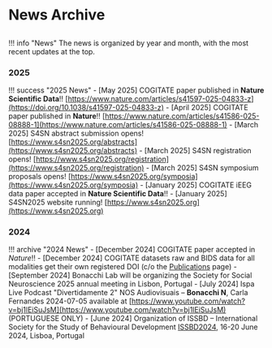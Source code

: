 # News Archive

##

!!! info "News"
    The news is organized by year and month, with the most recent updates at the top.

### 2025

!!! success "2025 News"
    - [May 2025] COGITATE paper published in **Nature Scientific Data**!! [https://www.nature.com/articles/s41597-025-04833-z](https://doi.org/10.1038/s41597-025-04833-z)
    - [April 2025] COGITATE paper published in **Nature**!! [https://www.nature.com/articles/s41586-025-08888-1](https://www.nature.com/articles/s41586-025-08888-1)
    - [March 2025] S4SN abstract submission opens! [https://www.s4sn2025.org/abstracts](https://www.s4sn2025.org/abstracts)
    - [March 2025] S4SN registration opens! [https://www.s4sn2025.org/registration](https://www.s4sn2025.org/registration)
    - [March 2025] S4SN symposium proposals opens! [https://www.s4sn2025.org/symposia](https://www.s4sn2025.org/symposia)
    - [January 2025] COGITATE iEEG data paper accepted in **Nature Scientific Data**!!
    - [January 2025] S4SN2025 website running! [https://www.s4sn2025.org](https://www.s4sn2025.org)

### 2024

!!! archive "2024 News"
    - [December 2024] COGITATE paper accepted in *Nature*!!
    - [December 2024] COGITATE datasets raw and BIDS data for all modalities get their own registered DOI (c/o the [Publications](publications.md) page)
    - [September 2024] Bonacchi Lab will be organizing the Society for Social Neuroscience 2025 annual meeting in Lisbon, Portugal
    - [July 2024] Ispa Live Podcast "Divertidamente 2" NOS Audiovisuais – **Bonacchi N**, Carla Fernandes 2024-07-05 available at [https://www.youtube.com/watch?v=bj1lEiSuJsM](https://www.youtube.com/watch?v=bj1lEiSuJsM) (PORTUGUESE ONLY)
    - [June 2024] Organization of ISSBD – International Society for the Study of Behavioural Development [ISSBD2024](https://2024biennial.issbd.org/), 16-20 June 2024, Lisboa, Portugal

<!-- 
| Date | News |
| :--- | --- |
|      | **2025 News** |
| Apr  | COGITATE paper published in **Nature!!** - [**LINK**](https://www.nature.com/articles/s41586-025-08888-1) |
| Mar  | S4SN abstract submission opens! |
| Feb  | S4SN registration and symposium proposals opens! |
| Jan  | COGITATE iEEG data paper accepted in *Nature Scientific Data*!! |
|      | S4SN2025 website running! |  
|      | **2024 News** |
| Dec  | COGITATE paper accepted in *Nature*!! |
|      | COGITATE datasets raw and BIDS data for all modalities get their own registered DOI (c/o the [Publications](../publications) page) |
| Sep | Bonacchi Lab will be organizing the Society for Social Neuroscience 2025 annual meeting in Lisbon, Portugal |
| Jul | Ispa Live Podcast "Divertidamente 2" NOS Audiovisuais – **Bonacchi N**, Carla Fernandes 2024-07-05 available at [https://www.youtube.com/watch?v=bj1lEiSuJsM](https://www.youtube.com/watch?v=bj1lEiSuJsM) (PORTUGUESE ONLY) |
| Jun | Organization of ISSBD – International Society for the Study of Behavioural Development ISSBD2024, 16-20 June 2024, Lisboa, Portugal |
|     | | -->
